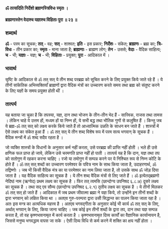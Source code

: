 #### ॐ तत्सदिति निर्देशो ब्रह्मणस्त्रिविधः स्मृतः ।
#### ब्राह्मणास्तेन वेदाश्च यज्ञाश्च विहिताः पुरा ॥ २३ ॥

### शब्दार्थ

**ॐ** - परम का सूचक; **तत्** - वह; **सत्** - शाश्वत; **इति** - इस प्रकार; **निर्देशः** - संकेत; **ब्राह्मणः** - ब्रह्म का; **त्रि-विधः** - तीन प्रकार का; **स्मृतः** - माना जाता है; **ब्राह्मणाः** - ब्राह्मण लोग; **तेन** - उससे; **वेदाः** - वैदिक साहित्य; **च** - भी; **यज्ञाः** - यज्ञ; **च** - भी; **विहिताः** - प्रयुक्त; **पुरा** - आदिकाल में ।

### भावार्थ

सृष्टि के आदिकाल से ॐ तत् सत् ये तीन शब्द परब्रह्म को सूचित करने के लिए प्रयुक्त किये जाते रहे हैं । ये तीनों सांकेतिक अभिव्यक्तियाँ ब्राह्मणों द्वारा वैदिक मंत्रों का उच्चारण करते समय तथा ब्रह्म को संतुष्ट करने के लिए यज्ञों के समय प्रयुक्त होती थीं ।

### तात्पर्य

यह बताया जा चुका है कि तपस्या, यज्ञ, दान तथा भोजन के तीन-तीन भेद हैं - सात्त्विक, राजस तथा तामस । लेकिन चाहे ये उत्तम हों, मध्यम हों या निम्न हों, ये सभी बद्ध तथा भौतिक गुणों से कलुषित हैं । किन्तु जब ये ब्रह्म-ॐ तत् सत् को लक्ष्य करके किये जाते हैं तो आध्यात्मिक उन्नति के साधन बन जाते हैं । शास्त्रों में ऐसे लक्ष्य का संकेत हुआ हैं । ॐ तत् सत् ये तीन शब्द विशेष रूप में परम सत्य भगवान् के सूचक हैं । वैदिक मन्त्रों में ॐ शब्द सदैव रहता है ।

जो व्यक्ति शास्त्रों के विधानों के अनुसार कर्म नहीं करता, उसे परब्रह्म की प्राप्ति नहीं होती । भले ही उसे क्षणिक फल प्राप्त हो जाये, लेकिन उसे चरमगति प्राप्त नहीं हो पाती । तात्पर्य यह है कि दान, यज्ञ तथा तप को सतोगुण में रहकर करना चाहिए । रजो या तमोगुण में सम्पन्न करने पर ये निश्चित रूप से निम्न कोटि के होते हैं । ॐ तत् सत् शब्दों का उच्चारण परमेश्वर के पवित्र नाम के साथ किया जाता है, उदाहरणार्थ, ॐ तद्विष्णोः । जब भी किसी वैदिक मंत्र का या परमेश्वर का नाम लिया जाता है, तो उसके साथ ॐ जोड़ दिया जाता है । यह वैदिक साहित्य का सूचक है । ये तीन शब्द वैदिक मंत्रों से लिए जाते हैं । ॐ इत्येतद्ब्रह्मणो नेदिष्ठं नाम (ऋग्वेद) प्रथम लक्ष्य का सूचक है । फिर तत् त्वमसि (छान्दोग्य उपनिषद ६.८.७) दूसरे लक्ष्य का सूचक है । तथा सद् एव सौम्य (छान्दोग्य उपनिषद ६.२.१) तृतीय लक्ष्य का सूचक है । ये तीनों मिलकर ॐ तत् सत् हो जाते हैं । आदिकाल में जब प्रथम जीवात्मा ब्रह्मा ने यज्ञ किये, तो उन्होंने इन तीनों शब्दों के द्वारा भगवान् को लक्षित किया था । अतएव गुरु-परम्परा द्वारा उसी सिद्धान्त का पालन किया जाता रहा है । अतः इस मन्त्र का अत्यधिक महत्त्व है । अतएव भगवद्गीता के अनुसार कोई भी कार्य ॐ तत् सत् के लिए, अर्थात् भगवान् के लिए, किया जाना चाहिए । जब कोई इन तीनों शब्दों के द्वारा तप, दान तथा यज्ञ सम्पन्न करता है, तो वह कृष्णभावनामृत में कार्य करता है । कृष्णभावनामृत दिव्य कार्यों का वैज्ञानिक कार्यान्वयन है, जिससे मनुष्य भगवद्धाम वापस जा सके । ऐसी दिव्य विधि से कर्म करने में शक्ति का क्षय नहीं होता ।
